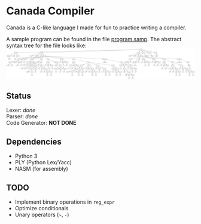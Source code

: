 Canada Compiler
===============

Canada is a C-like language I made for fun to practice writing a compiler.

A sample program can be found in the file [program.samp](program.samp).
The abstract syntax tree for the file looks like:  
![Abstract syntax tree for program.samp](program.dot.png)

Status
------

Lexer: *done*  
Parser: *done*  
Code Generator: **NOT DONE**

Dependencies
------------

* Python 3
* PLY (Python Lex/Yacc)
* NASM (for assembly)

TODO
----

* Implement binary operations in `reg_expr`
* Optimize conditionals
* Unary operators (`~`, `-`)

